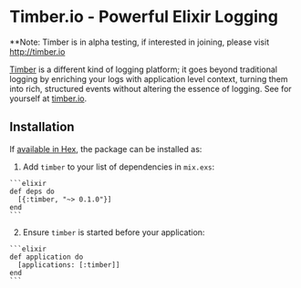# Timber.io - Powerful Elixir Logging

**Note: Timber is in alpha testing, if interested in joining, please visit http://timber.io

[Timber](http://timber.io) is a different kind of logging platform; it goes beyond traditional
logging by enriching your logs with application level context, turning them into rich, structured
events without altering the essence of logging. See for yourself at [timber.io](http://timber.io).

## Installation

If [available in Hex](https://hex.pm/docs/publish), the package can be installed as:

  1. Add `timber` to your list of dependencies in `mix.exs`:

    ```elixir
    def deps do
      [{:timber, "~> 0.1.0"}]
    end
    ```

  2. Ensure `timber` is started before your application:

    ```elixir
    def application do
      [applications: [:timber]]
    end
    ```

